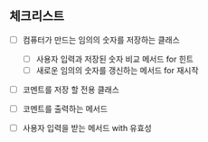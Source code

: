 ## 체크리스트

-[ ] 컴퓨터가 만드는 임의의 숫자를 저장하는 클래스
    -[ ] 사용자 입력과 저장된 숫자 비교 메서드 for 힌트
    -[ ] 새로운 임의의 숫자를 갱신하는 메서드 for 재시작

-[ ] 코멘트를 저장 할 전용 클래스
-[ ] 코멘트를 출력하는 메서드
-[ ] 사용자 입력을 받는 메서드 with 유효성


